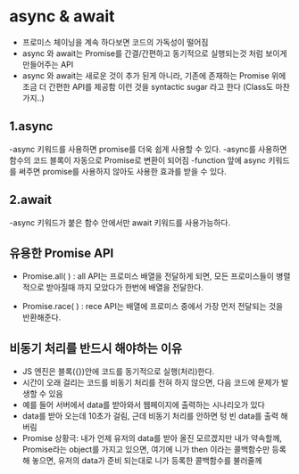 # async & await

- 프로미스 체이닝을 계속 하다보면 코드의 가독성이 떨어짐
- async 와 await는 Promise를 간결/간편하고 동기적으로 실행되는것 처럼 보이게 만들어주는 API
- async 와 await는 새로운 것이 추가 된게 아니라, 기존에 존재하는 Promise 위에 조금 더 간편한 API를 제공함 이런 것을 syntactic sugar 라고 한다 (Class도 마찬가지..)

## 1.async

-async 키워드를 사용하면 promise를 더욱 쉽게 사용할 수 있다.
-async를 사용하면 함수의 코드 블록이 자동으로 Promise로 변환이 되어짐
-function 앞에 async 키워드를 써주면 promise를 사용하지 않아도 사용한 효과를 받을 수 있다.

## 2.await

-async 키워드가 붙은 함수 안에서만 await 키워드를 사용가능하다.

## 유용한 Promise API

- Promise.all( ) : all API는 프로미스 배열을 전달하게 되면, 모든 프로미스들이 병렬적으로 받아질때 까지 모았다가 한번에 배열을 전달한다.

- Promise.race( ) : rece API는 배열에 프로미스 중에서 가장 먼저 전달되는 것을 반환해준다.

## 비동기 처리를 반드시 해야하는 이유

- JS 엔진은 블록({})안에 코드를 동기적으로 실행(처리)한다.
- 시간이 오래 걸리는 코드를 비동기 처리를 전혀 하지 않으면, 다음 코드에 문제가 발생할 수 있음
- 예를 들어 서버에서 data를 받아와서 웹페이지에 출력하는 시나리오가 있다
- data를 받아 오는데 10초가 걸림, 근데 비동기 처리를 안하면 텅 빈 data를 출력 해버림
- Promise 상황극: 내가 언제 유저의 data를 받아 올진 모르겠지만 내가 약속할께, Promise라는 object를 가지고 있으면, 여기에 니가 then 이라는 콜백함수만 등록해 놓으면, 유저의 data가 준비 되는대로 니가 등록한 콜백함수를 불러줄께
